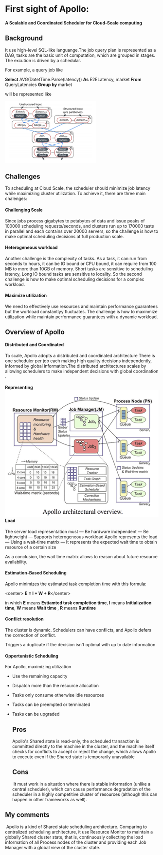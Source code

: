 # First sight of Apollo:

#### A Scalable and Coordinated Scheduler for Cloud-Scale computing

## Background

It use high-level SQL-like languange.The job query plan is represented as a DAG, tasks are the basic unit of computation, which are grouped in stages. The excution is driven by a schedular.

For example, a query job like 

**Select** AVG(DatetTime.Parse(latency)) **As** E2ELatency, market **From** QueryLatencies **Group by** market    

will be represented like

![1](https://github.com/CJTSAJ/homework-of-pro-ren/blob/master/Homework1/Apollo/1.png)

## Challenges

  To scheduling at Cloud Scale, the scheduler should minimize job latency while maximizing cluster utilization.  To achieve it, there are three main chalenges:

####   Challenging Scale

   Since jobs process gigabytes to petabytes of data and issue peaks of 100000 scheduling requests/seconds, and clusters run up to 170000 tasts in parallel and each contains over 20000 servers, so the challenge is how to make optimal scheduling decisions at full production scale.

####   Heterogeneous workload

   Another challenge is the complexity of tasks. As a task, it can run from seconds to hours, it can be IO bound or CPU bound, it can require from 100 MB to more than 10GB of memory. Short tasks are sensitive to scheduling latency, Long IO bound tasks are sensitive to locality. So the second challenge is how to make optimal scheduling decisions for a complex workload.

####   Maximize utilization

   We need to effectively use resources and maintain performance guarantees but the workload constantlyy fluctuates. The challenge is how to maxinmize utilization while maintain performance guarantees with a dynamic workload.

## Overview of Apollo

#### Distributed and Coordinated

To scale, Apollo adopts a distributed and coordinated architecture There is one scheduler per job each making high quality decisions independently, informed by global information.The distributed architectures scales by allowing schedulers to make independent decisions with global coordination .



#### Representing![2](https://github.com/CJTSAJ/homework-of-pro-ren/blob/master/Homework1/Apollo/2.png) Load

The server load representation must
― Be hardware independent
― Be lightweight
― Supports heterogeneous workload
Apollo represents the load
― Using a wait-time matrix
― It represents the expected wait time to obtain resource of a certain size

As a conclusion, the wait time matrix allows to reason about future resource availability.

#### Estimation-Based Scheduling

Apollo minimizes the estimated task completion time with this formula:

\<center\> **E = I + W + R**\</center\>

in which **E** means  **Estiamted task completion time**, **I** means **Initialization time**, **W** means **Wait time** , **R** means **Runtime**

#### Conflict resolution

The cluster is dynamic. Schedulers can have conflicts, and Apollo defers the correction of conflict.

Triggers a duplicate if the decision isn't optimal with up to date information.

#### Opportunistic Scheduling

For Apollo, maximizing utilization

- Use the remaining capacity

- Dispatch more than the resource allocation

- Tasks only consume otherwise idle resources

- Tasks can be preempted or terminated

- Tasks can be upgraded 

  ## Pros

     Apollo's Shared state is read-only, the scheduled transaction is committed directly to the machine in the cluster, and the machine itself checks for conflicts to accept or reject the change, which allows Apollo to execute even if the Shared state is temporarily unavailable

  ## Cons

  ​    It must work in a situation where there is stable information (unlike a central scheduler), which can cause performance degradation of the scheduler in a highly competitive cluster of resources (although this can happen in other frameworks as well).



##  My comments

​    Apollo is a kind of Shared state scheduling architecture. Comparing to centralized scheduling architecture, it use Resource Monitor to maintain a globally Shared cluster state, that is, continuously collecting the load information of all Process nodes of the cluster and providing each Job Manager with a global view of the cluster state.

